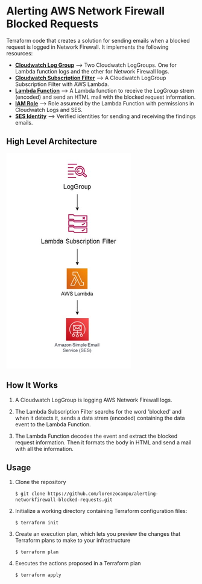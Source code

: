 # Alerting AWS Network Firewall Blocked Requests

Terraform code that creates a solution for sending emails when a blocked request is logged in Network Firewall. It implements the following resources:

* **[Cloudwatch Log Group]** --> Two Cloudwatch LogGroups. One for Lambda function logs and the other for Network Firewall logs.
* **[Cloudwatch Subscription Filter]** --> A Cloudwatch LogGroup Subscription Filter with AWS Lambda.
* **[Lambda Function]** --> A Lambda function to receive the LogGroup strem (encoded) and send an HTML mail with the blocked request information.
* **[IAM Role]** --> Role assumed by the Lambda Function with permissions in Cloudwatch Logs and SES.
* **[SES Identity]** --> Verified identities for sending and receiving the findings emails.

[Cloudwatch Log Group]: https://docs.aws.amazon.com/AmazonCloudWatch/latest/logs/Working-with-log-groups-and-streams.html
[Cloudwatch Subscription Filter]:    https://docs.aws.amazon.com/AmazonCloudWatch/latest/logs/SubscriptionFilters.html#LambdaFunctionExample
[Lambda Function]: https://docs.aws.amazon.com/lambda/latest/dg/welcome.html
[IAM Role]: https://docs.aws.amazon.com/IAM/latest/UserGuide/id_roles.html
[SES Identity]: https://docs.aws.amazon.com/ses/latest/dg/creating-identities.html


## High Level Architecture

![HLA](https://github.com/lorenzocampo/alerting-networkfirewall-blocked-requests/blob/main/images/NetworkFirewallAlerts.JPG)

## How It Works

1. A Cloudwatch LogGroup is logging AWS Network Firewall logs.

2. The Lambda Subscription Filter searchs for the word 'blocked' and when it detects it, sends a data strem (encoded) containing the data event to the Lambda Function.

3. The Lambda Function decodes the event and extract the blocked request information. Then it formats the body in HTML and send a mail with all the information.


## Usage

1. Clone the repository

    ```
    $ git clone https://github.com/lorenzocampo/alerting-networkfirewall-blocked-requests.git
    ```

2. Initialize a working directory containing Terraform configuration files:

    ```
    $ terraform init
    ```

3. Create an execution plan, which lets you preview the changes that Terraform plans to make to your infrastructure

    ```
    $ terraform plan
    ```

4. Executes the actions proposed in a Terraform plan

    ```
    $ terraform apply
    ```